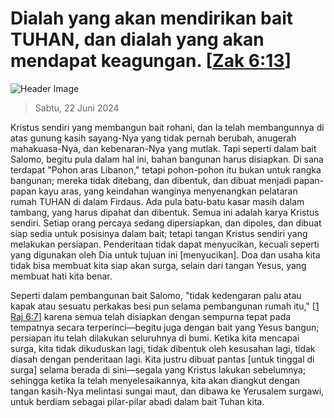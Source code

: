 
# Dialah yang akan mendirikan bait TUHAN, dan dialah yang akan mendapat keagungan. [[Zak 6:13](http://alkitab.sabda.org/?Zak%206:13)]

![Header Image](https://alkitab.app/slice/sunrise.jpg)

> Sabtu, 22 Juni 2024

Kristus sendiri yang membangun bait rohani, dan Ia telah membangunnya di atas gunung kasih sayang-Nya yang tidak pernah berubah, anugerah mahakuasa-Nya, dan kebenaran-Nya yang mutlak. Tapi seperti dalam bait Salomo, begitu pula dalam hal ini, bahan bangunan harus disiapkan. Di sana terdapat "Pohon aras Libanon," tetapi pohon-pohon itu bukan untuk rangka bangunan; mereka tidak ditebang, dan dibentuk, dan dibuat menjadi papan-papan kayu aras, yang keindahan wanginya menyenangkan pelataran rumah TUHAN di dalam Firdaus. Ada pula batu-batu kasar masih dalam tambang, yang harus dipahat dan dibentuk. Semua ini adalah karya Kristus sendiri. Setiap orang percaya sedang dipersiapkan, dan dipoles, dan dibuat siap sedia untuk posisinya dalam bait; tetapi tangan Kristus sendiri yang melakukan persiapan. Penderitaan tidak dapat menyucikan, kecuali seperti yang digunakan oleh Dia untuk tujuan ini [menyucikan]. Doa dan usaha kita tidak bisa membuat kita siap akan surga, selain dari tangan Yesus, yang membuat hati kita benar.

Seperti dalam pembangunan bait Salomo, "tidak kedengaran palu atau kapak atau sesuatu perkakas besi pun selama pembangunan rumah itu," [[1 Raj 6:7](http://alkitab.sabda.org/?1%20Raj%206:7)] karena semua telah disiapkan dengan sempurna tepat pada tempatnya secara terperinci—begitu juga dengan bait yang Yesus bangun; persiapan itu telah dilakukan seluruhnya di bumi. Ketika kita mencapai surga, kita tidak dikuduskan lagi, tidak dibentuk oleh kesusahan lagi, tidak diasah dengan penderitaan lagi. Kita justru dibuat pantas [untuk tinggal di surga] selama berada di sini—segala yang Kristus lakukan sebelumnya; sehingga ketika Ia telah menyelesaikannya, kita akan diangkut dengan tangan kasih-Nya melintasi sungai maut, dan dibawa ke Yerusalem surgawi, untuk berdiam sebagai pilar-pilar abadi dalam bait Tuhan kita.
    